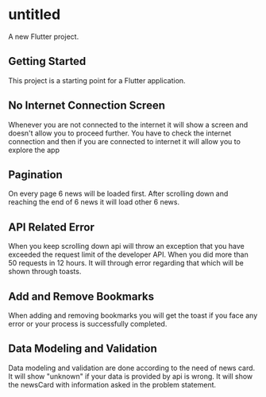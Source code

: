 # untitled

A new Flutter project.

## Getting Started

This project is a starting point for a Flutter application.

## No Internet Connection Screen
Whenever you are not connected to the internet it will show a screen and doesn't allow you to proceed further. You have to check the internet connection and then if you are connected to internet it will allow you to explore the app

## Pagination
On every page 6 news will be loaded first. After scrolling down and reaching the end of 6 news it will load other 6 news.

## API Related Error
When you keep scrolling down api will throw an exception that you have exceeded the request limit of the developer API.
When you did more than 50 requests in 12 hours. It will through error regarding that which will be shown through toasts.


## Add and Remove Bookmarks
When adding and removing bookmarks you will get the toast if you face any error or your process is successfully completed.



## Data Modeling and Validation
Data modeling and validation are done according to the need of news card. It will show "unknown" if your data is provided by api is wrong. It will show the newsCard with information asked in the problem statement. 


